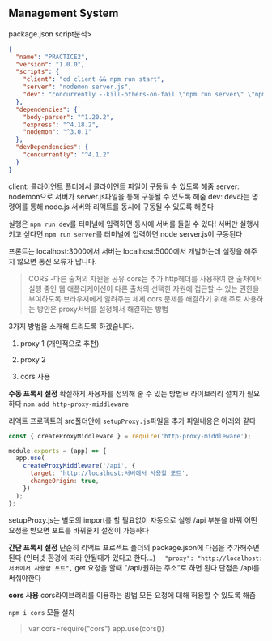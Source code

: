 ## Management System

package.json script분석>

```json
{
  "name": "PRACTICE2",
  "version": "1.0.0",
  "scripts": {
    "client": "cd client && npm run start",
    "server": "nodemon server.js",
    "dev": "concurrently --kill-others-on-fail \"npm run server\" \"npm run client\""
  },
  "dependencies": {
    "body-parser": "^1.20.2",
    "express": "^4.18.2",
    "nodemon": "^3.0.1"
  },
  "devDependencies": {
    "concurrently": "^4.1.2"
  }
}
```

client: 클라이언트 폴더에서 클라이언트 파일이 구동될 수 있도록 해줌
server: nodemon으로 서버가 server.js파일을 통해 구동될 수 있도록 해줌
dev: dev라는 명령어를 통해 node.js 서버와 리액트를 동시에 구동될 수 있도록 해준다

실행은 `npm run dev`를 터미널에 입력하면 동시에 서버를 돌릴 수 있다!
서버만 실행시키고 싶다면 `npm run server`를 터미널에 입력하면 node server.js이 구동된다

프론트는 localhost:3000에서 서버는 localhost:5000에서 개발하는데 설정을 해주지 않으면 통신 오류가 납니다.

> CORS -다른 출처의 자원을 공유
> cors는 추가 http헤더를 사용하여 한 출처에서 실행 중인 웹 애플리케이션이 다른 출처의 선택한 자원에
> 접근할 수 있는 권한을 부여하도록 브라우저에게 알려주는 체제
> cors 문제를 해결하기 위해 주로 사용하는 방안은 proxy서버를 설정해서 해결하는 방법

3가지 방법을 소개해 드리도록 하겠습니다.

1. proxy 1 (개인적으로 추천)

2. proxy 2

3. cors 사용

**수동 프록시 설정**
확실하게 사용자를 정의해 줄 수 있는 방법ㅂ
라이브러리 설치가 필요하다
`npm add http-proxy-middleware`

리액트 프로젝트의 src폴더안에 `setupProxy.js`파일을 추가
파일내용은 아래와 같다

```js
const { createProxyMiddleware } = require('http-proxy-middleware');

module.exports = (app) => {
  app.use(
    createProxyMiddleware('/api', {
      target: 'http://localhost:서버에서 사용할 포트',
      changeOrigin: true,
    })
  );
};
```

setupProxy.js는 별도의 import를 할 필요없이 자동으로 실행
/api 부분을 바꿔 어떤 요청을 받으면 포트를 바꿔줄지 설정이 가능하다

**간단 프록시 설정**
단순히 리액트 프로젝트 폴더의 package.json에 다음을 추가해주면 된다
(인터넷 환경에 따라 안될때가 있다고 한다...)
`  "proxy": "http://localhost:서버에서 사용할 포트",`
get 요청을 할때 "/api/원하는 주소"로 하면 된다
단점은 /api를 써줘야한다

**cors 사용**
cors라이브러리를 이용하는 방법
모든 요청에 대해 허용할 수 있도록 해줌

`npm i cors` 모듈 설치

> var cors=require("cors")
> app.use(cors())